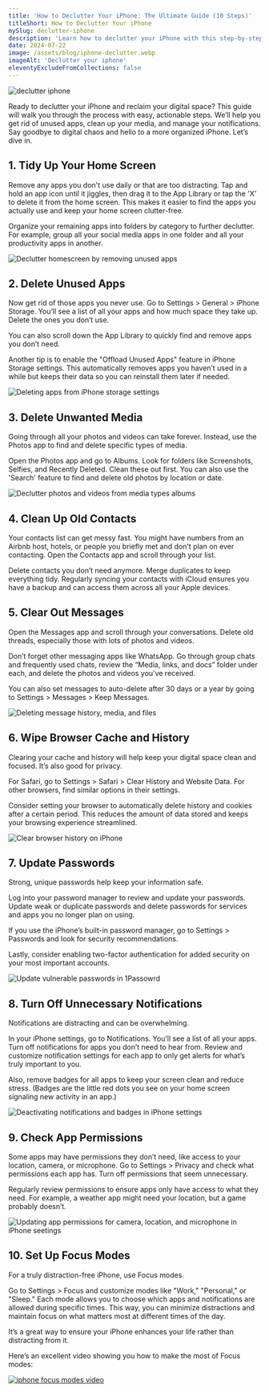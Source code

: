 ```yaml
---
title: 'How to Declutter Your iPhone: The Ultimate Guide (10 Steps)'
titleShort: How to Declutter Your iPhone
mySlug: declutter-iphone
description: 'Learn how to declutter your iPhone with this step-by-step guide. Get rid of unused apps, clean up your files, reset notifications, and more.'
date: 2024-07-22
image: /assets/blog/iphone-declutter.webp
imageAlt: 'Declutter your iphone'
eleventyExcludeFromCollections: false
---
```


<img class="wrapper--wide" src="/assets/blog/iphone-declutter.webp" alt="declutter iphone">

Ready to declutter your iPhone and reclaim your digital space? This guide will walk you through the process with easy, actionable steps. We’ll help you get rid of unused apps, clean up your media, and manage your notifications. Say goodbye to digital chaos and hello to a more organized iPhone. Let’s dive in.

## 1. Tidy Up Your Home Screen

Remove any apps you don't use daily or that are too distracting. Tap and hold an app icon until it jiggles, then drag it to the App Library or tap the 'X' to delete it from the home screen. This makes it easier to find the apps you actually use and keep your home screen clutter-free.

Organize your remaining apps into folders by category to further declutter. For example, group all your social media apps in one folder and all your productivity apps in another.

<img class="wrapper--wide" src="/assets/blog/iphone-declutter-homescreen.jpg" alt="Declutter homescreen by removing unused apps">

## 2. Delete Unused Apps

Now get rid of those apps you never use. Go to Settings > General > iPhone Storage. You’ll see a list of all your apps and how much space they take up. Delete the ones you don’t use.

You can also scroll down the App Library to quickly find and remove apps you don’t need.

Another tip is to enable the "Offload Unused Apps" feature in iPhone Storage settings. This automatically removes apps you haven’t used in a while but keeps their data so you can reinstall them later if needed.

<img class="wrapper--wide" src="/assets/blog/iphone-declutter-apps.jpg" alt="Deleting apps from iPhone storage settings">

## 3. Delete Unwanted Media

Going through all your photos and videos can take forever. Instead, use the Photos app to find and delete specific types of media.

Open the Photos app and go to Albums. Look for folders like Screenshots, Selfies, and Recently Deleted. Clean these out first. You can also use the 'Search' feature to find and delete old photos by location or date.

<img class="wrapper--wide" src="/assets/blog/iphone-declutter-photos.jpg" alt="Declutter photos and videos from media types albums">

## 4. Clean Up Old Contacts

Your contacts list can get messy fast. You might have numbers from an Airbnb host, hotels, or people you briefly met and don't plan on ever contacting. Open the Contacts app and scroll through your list.

Delete contacts you don’t need anymore. Merge duplicates to keep everything tidy. Regularly syncing your contacts with iCloud ensures you have a backup and can access them across all your Apple devices.

## 5. Clear Out Messages

Open the Messages app and scroll through your conversations. Delete old threads, especially those with lots of photos and videos.

Don’t forget other messaging apps like WhatsApp. Go through group chats and frequently used chats, review the “Media, links, and docs” folder under each, and delete the photos and videos you’ve received.

You can also set messages to auto-delete after 30 days or a year by going to Settings > Messages > Keep Messages.

<img class="wrapper--wide" src="/assets/blog/iphone-declutter-messages.jpg" alt="Deleting message history, media, and files">

## 6. Wipe Browser Cache and History

Clearing your cache and history will help keep your digital space clean and focused. It’s also good for privacy.

For Safari, go to Settings > Safari > Clear History and Website Data. For other browsers, find similar options in their settings.

Consider setting your browser to automatically delete history and cookies after a certain period. This reduces the amount of data stored and keeps your browsing experience streamlined.

<img class="wrapper--wide" src="/assets/blog/iphone-declutter-browser-history.jpg" alt="Clear browser history on iPhone">

## 7. Update Passwords

Strong, unique passwords help keep your information safe.

Log into your password manager to review and update your passwords. Update weak or duplicate passwords and delete passwords for services and apps you no longer plan on using.

If you use the iPhone’s built-in password manager, go to Settings > Passwords and look for security recommendations.

Lastly, consider enabling two-factor authentication for added security on your most important accounts.

<img class="wrapper--wide" src="/assets/blog/iphone-declutter-passwords.jpg" alt="Update vulnerable passwords in 1Passowrd">

## 8. Turn Off Unnecessary Notifications

Notifications are distracting and can be overwhelming.

In your iPhone settings, go to Notifications. You’ll see a list of all your apps. Turn off notifications for apps you don’t need to hear from. Review and customize notification settings for each app to only get alerts for what’s truly important to you.

Also, remove badges for all apps to keep your screen clean and reduce stress. (Badges are the little red dots you see on your home screen signaling new activity in an app.)

<img class="wrapper--wide" src="/assets/blog/iphone-declutter-notifications.jpg" alt="Deactivating notifications and badges in iPhone settings">

## 9. Check App Permissions

Some apps may have permissions they don’t need, like access to your location, camera, or microphone. Go to Settings > Privacy and check what permissions each app has. Turn off permissions that seem unnecessary.

Regularly review permissions to ensure apps only have access to what they need. For example, a weather app might need your location, but a game probably doesn’t.

<img class="wrapper--wide" src="/assets/blog/iphone-declutter-permissions.jpg" alt="Updating app permissions for camera, location, and microphone in iPhone seetings">

## 10. Set Up Focus Modes

For a truly distraction-free iPhone, use Focus modes.

Go to Settings > Focus and customize modes like "Work," "Personal," or "Sleep." Each mode allows you to choose which apps and notifications are allowed during specific times. This way, you can minimize distractions and maintain focus on what matters most at different times of the day.

It’s a great way to ensure your iPhone enhances your life rather than distracting from it.

<div class="flow">
<p>Here’s an excellent video showing you how to make the most of Focus modes:</p>
<a style="display:block;" href="https://youtu.be/5dOwc1u-C34?feature=shared&t=53" rel="noopener noreferrer nofollow" target="_blank">
<img class="wrapper--wide" src="/assets/blog/iphone-focus-mode-thumbnail.webp" alt="iphone focus modes video">
</a>
</div>
